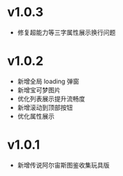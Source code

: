 # v1.0.3

- 修复超能力等三字属性展示换行问题

# v1.0.2

- 新增全局 loading 弹窗
- 新增宝可梦图片
- 优化列表展示提升流畅度
- 新增滚动到顶部按钮
- 优化属性展示

# v1.0.1

- 新增传说阿尔宙斯图鉴收集玩具版
